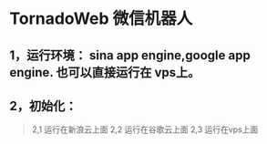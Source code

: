 TornadoWeb 微信机器人
=========

1，运行环境： sina app engine,google app engine. 也可以直接运行在 vps上。
-------------
2，初始化：
-------------
>2,1 运行在新浪云上面
>2,2 运行在谷歌云上面
>2,3 运行在vps上面
